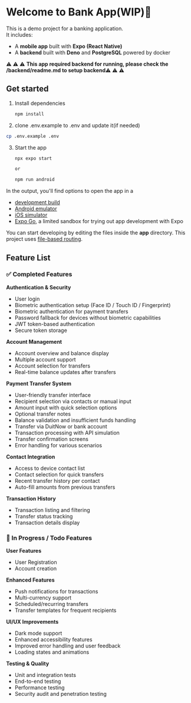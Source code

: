 # Welcome to Bank App(WIP)👋
This is a demo project for a banking application.  
It includes:  
- A **mobile app** built with **Expo (React Native)**  
- A **backend** built with **Deno** and **PostgreSQL** powered by docker
  
⚠️ ⚠️ ⚠️  **This app required backend for running, please check the /backend/readme.md to setup backend**⚠️ ⚠️ ⚠️ 

## Get started

1. Install dependencies

   ```bash
   npm install
   ```

2. clone .env.example to .env and update it(if needed)
```bash
cp .env.example .env
```

3. Start the app

   ```bash
   npx expo start

   or 

   npm run android
   ```

In the output, you'll find options to open the app in a

- [development build](https://docs.expo.dev/develop/development-builds/introduction/)
- [Android emulator](https://docs.expo.dev/workflow/android-studio-emulator/)
- [iOS simulator](https://docs.expo.dev/workflow/ios-simulator/)
- [Expo Go](https://expo.dev/go), a limited sandbox for trying out app development with Expo

You can start developing by editing the files inside the **app** directory. This project uses [file-based routing](https://docs.expo.dev/router/introduction).

## Feature List

### ✅ Completed Features

**Authentication & Security**
- User login
- Biometric authentication setup (Face ID / Touch ID / Fingerprint)
- Biometric authentication for payment transfers
- Password fallback for devices without biometric capabilities
- JWT token-based authentication
- Secure token storage

**Account Management**
- Account overview and balance display
- Multiple account support
- Account selection for transfers
- Real-time balance updates after transfers

**Payment Transfer System**
- User-friendly transfer interface
- Recipient selection via contacts or manual input
- Amount input with quick selection options
- Optional transfer notes
- Balance validation and insufficient funds handling
- Transfer via DuitNow or bank account
- Transaction processing with API simulation
- Transfer confirmation screens
- Error handling for various scenarios

**Contact Integration**
- Access to device contact list
- Contact selection for quick transfers
- Recent transfer history per contact
- Auto-fill amounts from previous transfers

**Transaction History**
- Transaction listing and filtering
- Transfer status tracking
- Transaction details display

### 🔄 In Progress / Todo Features

**User Features**
- User Registration
- Account creation

**Enhanced Features**
- Push notifications for transactions
- Multi-currency support
- Scheduled/recurring transfers
- Transfer templates for frequent recipients

**UI/UX Improvements**
- Dark mode support
- Enhanced accessibility features
- Improved error handling and user feedback
- Loading states and animations

**Testing & Quality**
- Unit and integration tests
- End-to-end testing
- Performance testing
- Security audit and penetration testing
